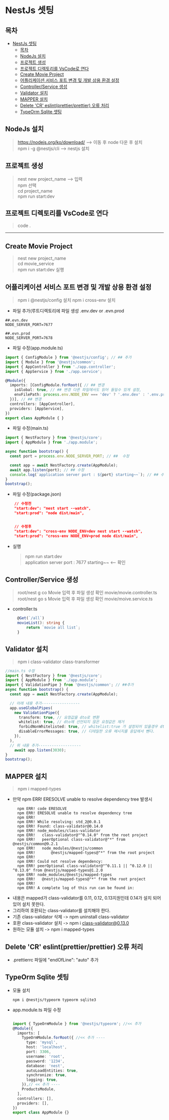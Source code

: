 # NestJs 셋팅

## 목차

- [NestJs 셋팅](#nestjs-셋팅)
  - [목차](#목차)
  - [NodeJs 설치](#nodejs-설치)
  - [프로젝트 생성](#프로젝트-생성)
  - [프로젝트 디렉토리를 VsCode로 연다](#프로젝트-디렉토리를-vscode로-연다)
  - [Create Movie Project](#create-movie-project)
  - [어플리케이션 서비스 포트 변경 및 개발 상용 환경 설정](#어플리케이션-서비스-포트-변경-및-개발-상용-환경-설정)
  - [Controller/Service 생성](#controllerservice-생성)
  - [Validator 설치](#validator-설치)
  - [MAPPER 설치](#mapper-설치)
  - [Delete 'CR' eslint(prettier/prettier) 오류 처리](#delete-cr-eslintprettierprettier-오류-처리)
  - [TypeOrm Sqlite 셋팅](#typeorm-sqlite-셋팅)

## NodeJs 설치

> https://nodejs.org/ko/download/ --> 이동 후 node 다운 후 설치  
> npm i -g @nestjs/cli --> nestjs 설치

## 프로젝트 생성

> nest new project_name --> 입력  
> npm 선택  
> cd project_name  
> npm run start:dev

## 프로젝트 디렉토리를 VsCode로 연다

> code .

---

## Create Movie Project

> nest new project_name  
> cd movie_service  
> npm run start:dev 실행

## 어플리케이션 서비스 포트 변경 및 개발 상용 환경 설정

> npm i @nestjs/config 설치
> npm i cross-env 설치

- 파일 추가(루트디렉토리에 파일 생성 .env.dev or .evn.prod

```
##.evn.dev
NODE_SERVER_PORT=7677

##.evn.prod
NODE_SERVER_PORT=7678
```

- 파일 수정(app.module.ts)

```TypeScript
import { ConfigModule } from '@nestjs/config'; // ## 추가
import { Module } from '@nestjs/common';
import { AppController } from './app.controller';
import { AppService } from './app.service';

@Module({
  imports: [ConfigModule.forRoot({ // ## 변경
    isGlobal: true, // ## 변경 다른 파일에서도 읽어 들일수 있게 설정,
    envFilePath: process.env.NODE_ENV === 'dev' ? '.env.dev' : '.env.prod', // 리얼과 개발 서버 설정 파일 처리
  })], // ## 변경
  controllers: [AppController],
  providers: [AppService],
})
export class AppModule { }
```

- 파일 수정(main.ts)

```TypeScript
import { NestFactory } from '@nestjs/core';
import { AppModule } from './app.module';

async function bootstrap() {
  const port = process.env.NODE_SERVER_PORT; // ##  수정

  const app = await NestFactory.create(AppModule);
  await app.listen(port); // ## 수정
  console.log(`application server port : ${port} starting~~`); // ## 수정
}
bootstrap();
```

- 파일 수정(package.json)

```json
    // 수정전
    "start:dev": "nest start --watch",
    "start:prod": "node dist/main",


    // 수정후
    "start:dev": "cross-env NODE_ENV=dev nest start --watch",
    "start:prod": "cross-env NODE_ENV=prod node dist/main",
```

- 실행
  > npm run start:dev  
  > application server port : 7677 starting~~ <-- 확인

## Controller/Service 생성

> root/nest g co Movie
> 입력 후 파일 생성 확인 movie/movie.controller.ts
> root/nest go s Movie
> 입력 후 파일 생성 확인 movie/moive.service.ts

- controller.ts

  ```TypeScript
    @Get(`/all`)
    movieList(): string {
        return `movie all list`;
    }

  ```

## Validator 설치

> npm i class-validator class-transformer

```TypeScript
//main.ts 수정
import { NestFactory } from '@nestjs/core';
import { AppModule } from './app.module';
import { ValidationPipe } from '@nestjs/common'; // ##추가
async function bootstrap() {
  const app = await NestFactory.create(AppModule);

  // 아래 내용 추가-----------------
  app.useGlobalPipes(
    new ValidationPipe({
      transform: true, // 요청값을 dto로 변환
      whitelist: true, // dto에 선언되지 않은 요청값은 제거
      forbidNonWhitelisted: true, // whitelist:true 가 설정되어 있을경우 dto에 설정된 이외의 값이 들어올경우 오류를 낸다.
      disableErrorMessages: true, // 디테일한 오류 메시지를 응답에서 뺀다.
    }),
  ),
  // 위 내용 추가-------------------
    await app.listen(3030);
}
bootstrap();
```

## MAPPER 설치

> npm i mapped-types

- 만약 npm ERR! ERESOLVE unable to resolve dependency tree 발생시
  ```console
    npm ERR! code ERESOLVE
    npm ERR! ERESOLVE unable to resolve dependency tree
    npm ERR!
    npm ERR! While resolving: std_2@0.0.1
    npm ERR! Found: class-validator@0.14.0
    npm ERR! node_modules/class-validator
    npm ERR!   class-validator@"^0.14.0" from the root project
    npm ERR!   peerOptional class-validator@"*" from @nestjs/common@9.2.1
    npm ERR!   node_modules/@nestjs/common
    npm ERR!       @nestjs/mapped-types@"*" from the root project
    npm ERR!
    npm ERR! Could not resolve dependency:
    npm ERR! peerOptional class-validator@"^0.11.1 || ^0.12.0 || ^0.13.0" from @nestjs/mapped-types@1.2.0
    npm ERR! node_modules/@nestjs/mapped-types
    npm ERR!   @nestjs/mapped-types@"*" from the root project
    npm ERR!
    npm ERR! A complete log of this run can be found in:
  ```
- 내용은 mapped가 class-validator를 0.11, 0.12, 0.13지원인데 0.14가 설치 되어 있어 설치 못한다.
- 그리하여 호환되는 class-validator를 설치해야 한다.
- 기존 class-validator 삭제 -> npm uninstall class-validator
- 호환 class-validator 설치 -> npm i class-validator@0.13.0
- 원하는 모듈 설치 -> npm i mapped-types

## Delete 'CR' eslint(prettier/prettier) 오류 처리

- .prettierrc 파일에 "endOfLine": "auto" 추가

## TypeOrm Sqlite 셋팅

- 모듈 설치
  ```scripts
  npm i @nestjs/typeorm typeorm sqlite3
  ```
- app.module.ts 파일 수정

  ```TypeScript

  import { TypeOrmModule } from '@nestjs/typeorm'; //<< 추가
  @Module({
    imports: [
      TypeOrmModule.forRoot({ //<< 추가 ----
        type: 'mysql',
        host: 'localhost',
        port: 3306,
        username: 'root',
        password: '1234',
        database: 'nest',
        autoLoadEntities: true,
        synchronize: true,
        logging: true,
      }),// << 추가 ----
      ProductsModule,
    ],
    controllers: [],
    providers: [],
  })
  export class AppModule {}
  ```

